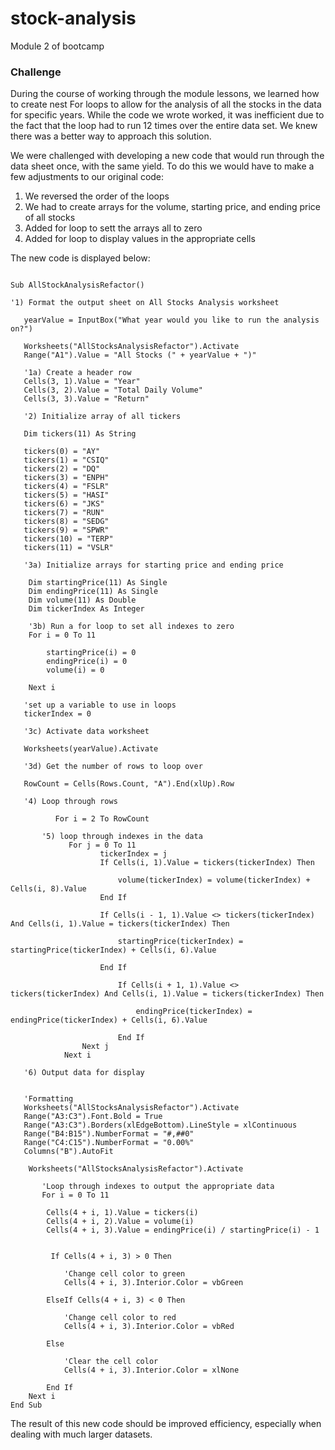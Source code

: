 # stock-analysis
Module 2 of bootcamp

### Challenge

During the course of working through the module lessons, we learned how to create nest For loops to allow for the analysis of all the stocks in the data for specific years.  While the code we wrote worked, it was inefficient due to the fact that the loop had to run 12 times over the entire data set. We knew there was a better way to approach this solution.

We were challenged with developing a new code that would run through the data sheet once, with the same yield. To do this we would have to make a few adjustments to our original code:

1. We reversed the order of the loops
2. We had to create arrays for the volume, starting price, and ending price of all stocks
3. Added for loop to sett the arrays all to zero
4. Added  for loop to display values in the appropriate cells

The new code is displayed below:


```VBA

Sub AllStockAnalysisRefactor()

'1) Format the output sheet on All Stocks Analysis worksheet

   yearValue = InputBox("What year would you like to run the analysis on?")

   Worksheets("AllStocksAnalysisRefactor").Activate
   Range("A1").Value = "All Stocks (" + yearValue + ")"

   '1a) Create a header row
   Cells(3, 1).Value = "Year"
   Cells(3, 2).Value = "Total Daily Volume"
   Cells(3, 3).Value = "Return"

   '2) Initialize array of all tickers

   Dim tickers(11) As String

   tickers(0) = "AY"
   tickers(1) = "CSIQ"
   tickers(2) = "DQ"
   tickers(3) = "ENPH"
   tickers(4) = "FSLR"
   tickers(5) = "HASI"
   tickers(6) = "JKS"
   tickers(7) = "RUN"
   tickers(8) = "SEDG"
   tickers(9) = "SPWR"
   tickers(10) = "TERP"
   tickers(11) = "VSLR"

   '3a) Initialize arrays for starting price and ending price

    Dim startingPrice(11) As Single
    Dim endingPrice(11) As Single
    Dim volume(11) As Double
    Dim tickerIndex As Integer

    '3b) Run a for loop to set all indexes to zero
    For i = 0 To 11

        startingPrice(i) = 0
        endingPrice(i) = 0
        volume(i) = 0

    Next i

   'set up a variable to use in loops
   tickerIndex = 0

   '3c) Activate data worksheet

   Worksheets(yearValue).Activate

   '3d) Get the number of rows to loop over

   RowCount = Cells(Rows.Count, "A").End(xlUp).Row

   '4) Loop through rows

          For i = 2 To RowCount

       '5) loop through indexes in the data
             For j = 0 To 11
                    tickerIndex = j
                    If Cells(i, 1).Value = tickers(tickerIndex) Then

                        volume(tickerIndex) = volume(tickerIndex) + Cells(i, 8).Value
                    End If

                    If Cells(i - 1, 1).Value <> tickers(tickerIndex) And Cells(i, 1).Value = tickers(tickerIndex) Then

                        startingPrice(tickerIndex) = startingPrice(tickerIndex) + Cells(i, 6).Value

                    End If

                        If Cells(i + 1, 1).Value <> tickers(tickerIndex) And Cells(i, 1).Value = tickers(tickerIndex) Then

                            endingPrice(tickerIndex) = endingPrice(tickerIndex) + Cells(i, 6).Value

                        End If
                Next j
            Next i

   '6) Output data for display


   'Formatting
   Worksheets("AllStocksAnalysisRefactor").Activate
   Range("A3:C3").Font.Bold = True
   Range("A3:C3").Borders(xlEdgeBottom).LineStyle = xlContinuous
   Range("B4:B15").NumberFormat = "#,##0"
   Range("C4:C15").NumberFormat = "0.00%"
   Columns("B").AutoFit

    Worksheets("AllStocksAnalysisRefactor").Activate

       'Loop through indexes to output the appropriate data
       For i = 0 To 11

        Cells(4 + i, 1).Value = tickers(i)
        Cells(4 + i, 2).Value = volume(i)
        Cells(4 + i, 3).Value = endingPrice(i) / startingPrice(i) - 1


         If Cells(4 + i, 3) > 0 Then

            'Change cell color to green
            Cells(4 + i, 3).Interior.Color = vbGreen

        ElseIf Cells(4 + i, 3) < 0 Then

            'Change cell color to red
            Cells(4 + i, 3).Interior.Color = vbRed

        Else

            'Clear the cell color
            Cells(4 + i, 3).Interior.Color = xlNone

        End If
    Next i
End Sub
```

The result of this new code should be improved efficiency, especially when dealing with much larger datasets.
